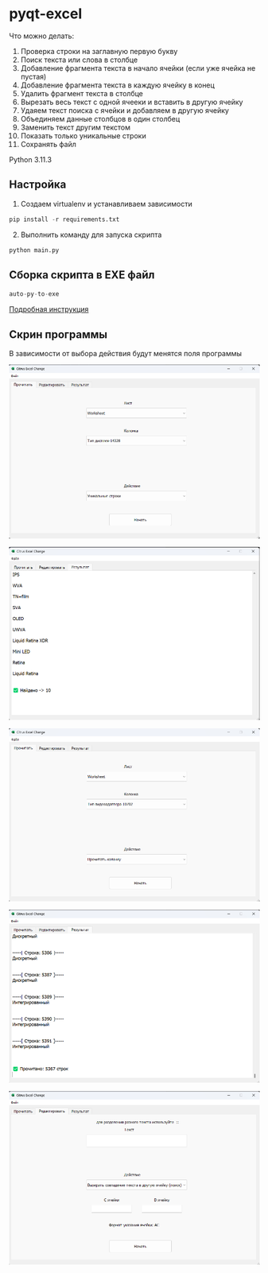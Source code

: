 # pyqt-excel

Что можно делать:
  1) Проверка строки на заглавную первую букву
  2) Поиск текста или слова в столбце
  3) Добавление фрагмента текста в начало ячейки (если уже ячейка не пустая)
  4) Добавление фрагмента текста в каждую ячейку в конец
  5) Удалить фрагмент текста в столбце
  6) Вырезать весь текст с одной ячееки и вставить в другую ячейку
  7) Удаяем текст поиска с ячейки и добавляем в другую ячейку
  8) Объединяем данные столбцов в один столбец
  9) Заменить текст другим текстом
  10) Показать только уникальные строки
  11) Сохранять файл


Python 3.11.3

## Настройка  
1) Создаем virtualenv и устанавливаем зависимости
```python
pip install -r requirements.txt
```
2) Выполнить команду для запуска скрипта
```python
python main.py
```

## Сборка скрипта в ЕХЕ файл
```python
auto-py-to-exe
```
  
[Подробная инструкция](https://progtips.ru/python/upakovka-python-programmy-v-exe-fajl.html)

## Скрин программы  
В зависимости от выбора действия будут менятся поля программы  

![Иллюстрация к проекту](https://github.com/Gatalist/pyqt-excel/blob/main/image/1.png)  

![Иллюстрация к проекту](https://github.com/Gatalist/pyqt-excel/blob/main/image/3.png)  

![Иллюстрация к проекту](https://github.com/Gatalist/pyqt-excel/blob/main/image/4.png)  

![Иллюстрация к проекту](https://github.com/Gatalist/pyqt-excel/blob/main/image/5.png)  

![Иллюстрация к проекту](https://github.com/Gatalist/pyqt-excel/blob/main/image/2.png)  
